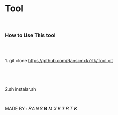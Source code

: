 # Tool
<br><h3>How to Use This tool</h3></br>
<br><p>1. git clone https://github.com/Ransomxk7rtk/Tool.git </p></br>

<br><p>2.sh instalar.sh </p></br>

<p> MADE BY : 𝑅𝛢 𝑁 𝑆 𝚯 𝑀   𝑋   𝛫 𝟕 𝑅 𝑇 𝜥 </p>
